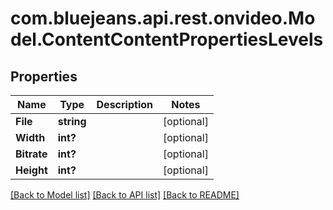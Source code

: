 # com.bluejeans.api.rest.onvideo.Model.ContentContentPropertiesLevels
## Properties

Name | Type | Description | Notes
------------ | ------------- | ------------- | -------------
**File** | **string** |  | [optional] 
**Width** | **int?** |  | [optional] 
**Bitrate** | **int?** |  | [optional] 
**Height** | **int?** |  | [optional] 

[[Back to Model list]](../README.md#documentation-for-models) [[Back to API list]](../README.md#documentation-for-api-endpoints) [[Back to README]](../README.md)

